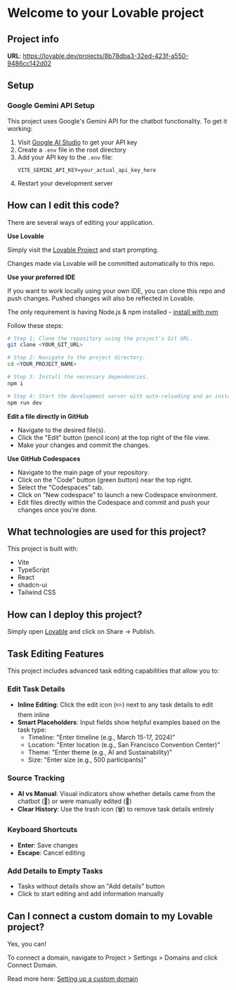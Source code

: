# Welcome to your Lovable project

## Project info

**URL**: https://lovable.dev/projects/8b78dba3-32ed-423f-a550-9486cc142d02

## Setup

### Google Gemini API Setup

This project uses Google's Gemini API for the chatbot functionality. To get it working:

1. Visit [Google AI Studio](https://makersuite.google.com/app/apikey) to get your API key
2. Create a `.env` file in the root directory
3. Add your API key to the `.env` file:
   ```
   VITE_GEMINI_API_KEY=your_actual_api_key_here
   ```
4. Restart your development server

## How can I edit this code?

There are several ways of editing your application.

**Use Lovable**

Simply visit the [Lovable Project](https://lovable.dev/projects/8b78dba3-32ed-423f-a550-9486cc142d02) and start prompting.

Changes made via Lovable will be committed automatically to this repo.

**Use your preferred IDE**

If you want to work locally using your own IDE, you can clone this repo and push changes. Pushed changes will also be reflected in Lovable.

The only requirement is having Node.js & npm installed - [install with nvm](https://github.com/nvm-sh/nvm#installing-and-updating)

Follow these steps:

```sh
# Step 1: Clone the repository using the project's Git URL.
git clone <YOUR_GIT_URL>

# Step 2: Navigate to the project directory.
cd <YOUR_PROJECT_NAME>

# Step 3: Install the necessary dependencies.
npm i

# Step 4: Start the development server with auto-reloading and an instant preview.
npm run dev
```

**Edit a file directly in GitHub**

- Navigate to the desired file(s).
- Click the "Edit" button (pencil icon) at the top right of the file view.
- Make your changes and commit the changes.

**Use GitHub Codespaces**

- Navigate to the main page of your repository.
- Click on the "Code" button (green button) near the top right.
- Select the "Codespaces" tab.
- Click on "New codespace" to launch a new Codespace environment.
- Edit files directly within the Codespace and commit and push your changes once you're done.

## What technologies are used for this project?

This project is built with:

- Vite
- TypeScript
- React
- shadcn-ui
- Tailwind CSS

## How can I deploy this project?

Simply open [Lovable](https://lovable.dev/projects/8b78dba3-32ed-423f-a550-9486cc142d02) and click on Share -> Publish.

## Task Editing Features

This project includes advanced task editing capabilities that allow you to:

### Edit Task Details
- **Inline Editing**: Click the edit icon (✏️) next to any task details to edit them inline
- **Smart Placeholders**: Input fields show helpful examples based on the task type:
  - Timeline: "Enter timeline (e.g., March 15-17, 2024)"
  - Location: "Enter location (e.g., San Francisco Convention Center)"
  - Theme: "Enter theme (e.g., AI and Sustainability)"
  - Size: "Enter size (e.g., 500 participants)"

### Source Tracking
- **AI vs Manual**: Visual indicators show whether details came from the chatbot (🤖) or were manually edited (👤)
- **Clear History**: Use the trash icon (🗑️) to remove task details entirely

### Keyboard Shortcuts
- **Enter**: Save changes
- **Escape**: Cancel editing

### Add Details to Empty Tasks
- Tasks without details show an "Add details" button
- Click to start editing and add information manually

## Can I connect a custom domain to my Lovable project?

Yes, you can!

To connect a domain, navigate to Project > Settings > Domains and click Connect Domain.

Read more here: [Setting up a custom domain](https://docs.lovable.dev/tips-tricks/custom-domain#step-by-step-guide)
